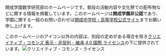開成学園数学研究部のホームページです。普段の活動内容や文化祭での配布物などに関する情報を掲載しています。このホームページは**開成学園非公認**であり、学園に関する一般のお問い合わせは[開成中学校・高等学校公式サイト](https://kaiseigakuen.jp)までお願い申し上げます。

このホームページのアイコン以外の内容は、別段の定めがある場合を除き[クリエイティブ・コモンズ 表示 - 非営利 - 継承 4.0 国際 ライセンス](http://creativecommons.org/licenses/by-nc-sa/4.0/)の下に提供されています。![クリエイティブ・コモンズ・ライセンス](https://i.creativecommons.org/l/by-nc-sa/4.0/88x31.png)